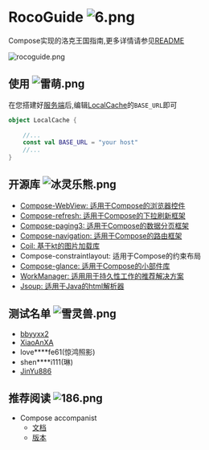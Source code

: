 # RocoGuide ![6.png](https://s2.loli.net/2022/12/17/fz1bZ24TQLc3Der.png)
Compose实现的洛克王国指南,更多详情请参见[README](https://gitee.com/lanier/roco-guide)

![rocoguide.png](https://s2.loli.net/2022/12/17/1pYKteoNiDgMhGL.png)

## 使用  ![雷萌.png](https://s2.loli.net/2022/12/17/Li3ZhEvIQuOTrVt.png)
在您搭建好[服务端](https://github.com/taxeric/RocoGuideServe)后,编辑[LocalCache](https://github.com/taxeric/RocoGuide/blob/master/app/src/main/java/com/lanier/rocoguide/base/cache/LocalCache.kt)的`BASE_URL`即可
```kotlin
object LocalCache {
    
    //...
    const val BASE_URL = "your host"
    //...
}
```

## 开源库  ![冰灵乐熊.png](https://s2.loli.net/2022/12/17/yipBaAM7DtgIZCV.png)
- [Compose-WebView: 适用于Compose的浏览器控件](https://google.github.io/accompanist/webview/)
- [Compose-refresh: 适用于Compose的下拉刷新框架](https://google.github.io/accompanist/swiperefresh/)
- [Compose-paging3: 适用于Compose的数据分页框架](https://developer.android.google.cn/topic/libraries/architecture/paging/v3-overview)
- [Compose-navigation: 适用于Compose的路由框架](https://developer.android.google.cn/guide/navigation/navigation-getting-started)
- [Coil: 基于kt的图片加载库](https://github.com/coil-kt/coil/blob/main/README-zh.md)
- Compose-constraintlayout: 适用于Compose的约束布局
- [Compose-glance: 适用于Compose的小部件库](https://developer.android.com/reference/kotlin/androidx/glance/package-summary)
- [WorkManager: 适用用于持久性工作的推荐解决方案](https://developer.android.com/topic/libraries/architecture/workmanager)
- [Jsoup: 适用于Java的html解析器](https://jsoup.org/)

## 测试名单  ![雪灵兽.png](https://s2.loli.net/2022/12/17/tQ3l9UcOfPMnzZ4.png)
- [bbyyxx2](https://github.com/bbyyxx2)
- [XiaoAnXA](https://github.com/XiaoAnXA)
- love****fe61(惊鸿照影)
- shen****i111(琳)
- [JinYu886](https://gitee.com/JinYucc)

## 推荐阅读  ![186.png](https://s2.loli.net/2022/12/17/3g2aUqXycIsfFLW.png)
- Compose accompanist
  - [文档](https://google.github.io/accompanist/)
  - [版本](https://search.maven.org/search?q=g:com.google.accompanist)

